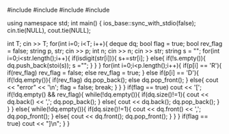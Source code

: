 #include <iostream>
#include <string>
#include <deque>
#include <algorithm>

using namespace std;
int main() {
  ios_base::sync_with_stdio(false);
  cin.tie(NULL), cout.tie(NULL);

  int T;
  cin >> T;
  for(int i=0; i<T; i++){
    deque<int> dq;
    bool flag = true;
    bool rev_flag = false;
    string p, str;
    cin >> p;
    int n;
    cin >> n;
    cin >> str;
    string s = "";
    for(int i=0;i<str.length();i++){
      if(isdigit(str[i])){
        s+=str[i];
      }
      else{
        if(!s.empty()){
          dq.push_back(stoi(s));
          s ="";
        }
      }
    }
    for(int i=0;i<p.length();i++){
      if(p[i] == 'R'){
        if(rev_flag)
          rev_flag = false;
        else
          rev_flag = true;
      }
      else if(p[i] == 'D'){
        if(!dq.empty()){
          if(rev_flag)
            dq.pop_back();
          else
            dq.pop_front();
        }
        else{
          cout << "error" << '\n';
          flag = false;
          break;
        }
      }
    }
    if(flag == true)
      cout << '[';
    if(!dq.empty() && rev_flag){
      while(!dq.empty()){
        if(dq.size()!=1){
          cout << dq.back() << ',';
          dq.pop_back();
        }
        else{
          cout << dq.back();
          dq.pop_back();
        }
      }
    }
    else{
      while(!dq.empty()){
        if(dq.size()!=1){
            cout << dq.front() << ',';
            dq.pop_front();
          }
          else{
            cout << dq.front();
            dq.pop_front();
          }
      }
    }
    if(flag == true)
      cout << "]\n";
  }
}
